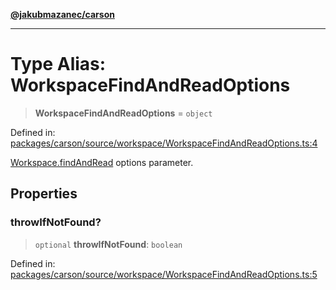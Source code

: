 [**@jakubmazanec/carson**](../README.md)

---

# Type Alias: WorkspaceFindAndReadOptions

> **WorkspaceFindAndReadOptions** = `object`

Defined in:
[packages/carson/source/workspace/WorkspaceFindAndReadOptions.ts:4](https://github.com/jakubmazanec/tools/blob/6fe16df773d5da14c29261ea934e72b3f99fabb7/packages/carson/source/workspace/WorkspaceFindAndReadOptions.ts#L4)

[Workspace.findAndRead](../classes/Workspace.md#findandread) options parameter.

## Properties

### throwIfNotFound?

> `optional` **throwIfNotFound**: `boolean`

Defined in:
[packages/carson/source/workspace/WorkspaceFindAndReadOptions.ts:5](https://github.com/jakubmazanec/tools/blob/6fe16df773d5da14c29261ea934e72b3f99fabb7/packages/carson/source/workspace/WorkspaceFindAndReadOptions.ts#L5)

